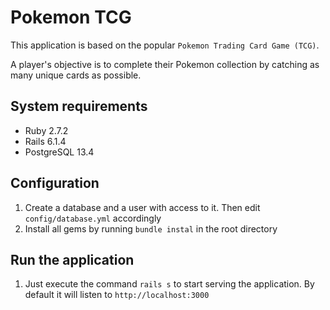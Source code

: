 # Pokemon TCG

This application is based on the popular `Pokemon Trading Card Game (TCG)`.

A player's objective is to complete their Pokemon collection by catching as many unique cards as possible.


## System requirements
- Ruby 2.7.2
- Rails 6.1.4
- PostgreSQL 13.4

## Configuration
1. Create a database and a user with access to it. Then edit `config/database.yml` accordingly
2. Install all gems by running `bundle instal` in the root directory

## Run the application
1. Just execute the command `rails s` to start serving the application. By default it will listen to `http://localhost:3000`
